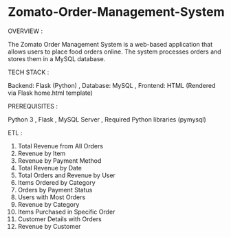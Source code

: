 # Zomato-Order-Management-System 

OVERVIEW :

The Zomato Order Management System is a web-based application that allows users to place food orders online. The system processes orders and stores them in a MySQL database.

TECH STACK :

Backend: Flask (Python) ,
Database: MySQL ,
Frontend: HTML (Rendered via Flask home.html template)

PREREQUISITES :

Python 3 ,
Flask ,
MySQL Server ,
Required Python libraries (pymysql)


ETL :

1. Total Revenue from All Orders
2. Revenue by Item
3. Revenue by Payment Method
4. Total Revenue by Date
5. Total Orders and Revenue by User
6. Items Ordered by Category
7. Orders by Payment Status
8. Users with Most Orders
9. Revenue by Category
10. Items Purchased in Specific Order
11. Customer Details with Orders
12. Revenue by Customer
